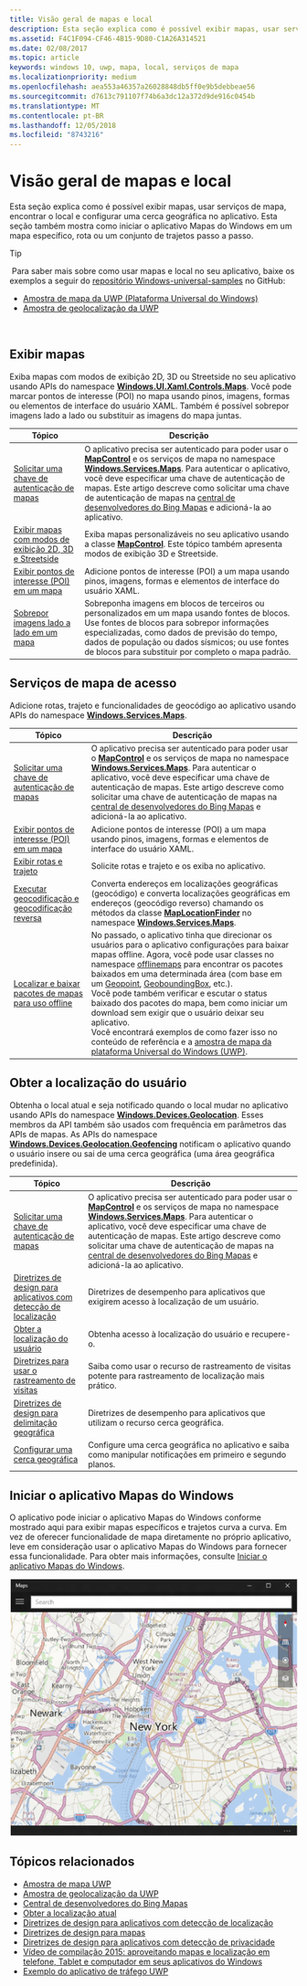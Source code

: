 ```yaml
---
title: Visão geral de mapas e local
description: Esta seção explica como é possível exibir mapas, usar serviços de mapa, encontrar o local e configurar uma cerca geográfica no aplicativo. Esta seção também mostra como iniciar o app Mapas do Windows em um mapa específico, rota ou um conjunto de trajetos passo a passo.
ms.assetid: F4C1F094-CF46-4B15-9D80-C1A26A314521
ms.date: 02/08/2017
ms.topic: article
keywords: windows 10, uwp, mapa, local, serviços de mapa
ms.localizationpriority: medium
ms.openlocfilehash: aea553a46357a26028848db5ff0e9b5debbeae56
ms.sourcegitcommit: d7613c791107f74b6a3dc12a372d9de916c0454b
ms.translationtype: MT
ms.contentlocale: pt-BR
ms.lasthandoff: 12/05/2018
ms.locfileid: "8743216"
---
```

# <a name="maps-and-location-overview"></a>Visão geral de mapas e local




Esta seção explica como é possível exibir mapas, usar serviços de mapa, encontrar o local e configurar uma cerca geográfica no aplicativo. Esta seção também mostra como iniciar o aplicativo Mapas do Windows em um mapa específico, rota ou um conjunto de trajetos passo a passo.

> [!TIP]
> Para saber mais sobre como usar mapas e local no seu aplicativo, baixe os exemplos a seguir do [repositório Windows-universal-samples](http://go.microsoft.com/fwlink/p/?LinkId=619979) no GitHub:
-   [Amostra de mapa da UWP (Plataforma Universal do Windows)](http://go.microsoft.com/fwlink/p/?LinkId=619977)
-   [Amostra de geolocalização da UWP](http://go.microsoft.com/fwlink/p/?linkid=533278)

 

## <a name="display-maps"></a>Exibir mapas


Exiba mapas com modos de exibição 2D, 3D ou Streetside no seu aplicativo usando APIs do namespace [**Windows.UI.Xaml.Controls.Maps**](https://msdn.microsoft.com/library/windows/apps/dn610751). Você pode marcar pontos de interesse (POI) no mapa usando pinos, imagens, formas ou elementos de interface do usuário XAML. Também é possível sobrepor imagens lado a lado ou substituir as imagens do mapa juntas.

| Tópico | Descrição |
|-------|-------------|
| [Solicitar uma chave de autenticação de mapas](authentication-key.md) | O aplicativo precisa ser autenticado para poder usar o [**MapControl**](https://msdn.microsoft.com/library/windows/apps/dn637004) e os serviços de mapa no namespace [**Windows.Services.Maps**](https://msdn.microsoft.com/library/windows/apps/dn636979). Para autenticar o aplicativo, você deve especificar uma chave de autenticação de mapas. Este artigo descreve como solicitar uma chave de autenticação de mapas na [central de desenvolvedores do Bing Mapas](https://www.bingmapsportal.com/) e adicioná-la ao aplicativo. |
| [Exibir mapas com modos de exibição 2D, 3D e Streetside](display-maps.md) | Exiba mapas personalizáveis no seu aplicativo usando a classe [**MapControl**](https://msdn.microsoft.com/library/windows/apps/dn637004). Este tópico também apresenta modos de exibição 3D e Streetside. |
| [Exibir pontos de interesse (POI) em um mapa](display-poi.md) | Adicione pontos de interesse (POI) a um mapa usando pinos, imagens, formas e elementos de interface do usuário XAML. |
| [Sobrepor imagens lado a lado em um mapa](overlay-tiled-images.md) | Sobreponha imagens em blocos de terceiros ou personalizados em um mapa usando fontes de blocos. Use fontes de blocos para sobrepor informações especializadas, como dados de previsão do tempo, dados de população ou dados sísmicos; ou use fontes de blocos para substituir por completo o mapa padrão. |



## <a name="access-map-services"></a>Serviços de mapa de acesso

Adicione rotas, trajeto e funcionalidades de geocódigo ao aplicativo usando APIs do namespace [**Windows.Services.Maps**](https://msdn.microsoft.com/library/windows/apps/dn636979).

| Tópico | Descrição |
|-----------------------------------------------------------|-----------------------------------------------------------------------------------------------------------------------------------------------------------------------------------------------------------------------------------------------------------------------------------------------------------------------------------------------|
| [Solicitar uma chave de autenticação de mapas](authentication-key.md) | O aplicativo precisa ser autenticado para poder usar o [**MapControl**](https://msdn.microsoft.com/library/windows/apps/dn637004) e os serviços de mapa no namespace [**Windows.Services.Maps**](https://msdn.microsoft.com/library/windows/apps/dn636979). Para autenticar o aplicativo, você deve especificar uma chave de autenticação de mapas. Este artigo descreve como solicitar uma chave de autenticação de mapas na [central de desenvolvedores do Bing Mapas](https://www.bingmapsportal.com/) e adicioná-la ao aplicativo. |
| [Exibir pontos de interesse (POI) em um mapa](display-poi.md) | Adicione pontos de interesse (POI) a um mapa usando pinos, imagens, formas e elementos de interface do usuário XAML. |
| [Exibir rotas e trajeto](routes-and-directions.md) | Solicite rotas e trajeto e os exiba no aplicativo. |
| [Executar geocodificação e geocodificação reversa](geocoding.md) | Converta endereços em localizações geográficas (geocódigo) e converta localizações geográficas em endereços (geocódigo reverso) chamando os métodos da classe [**MapLocationFinder**](https://msdn.microsoft.com/library/windows/apps/dn627550) no namespace [**Windows.Services.Maps**](https://msdn.microsoft.com/library/windows/apps/dn636979). |
| [Localizar e baixar pacotes de mapas para uso offline](https://docs.microsoft.com/uwp/api/windows.services.maps.offlinemaps)| No passado, o aplicativo tinha que direcionar os usuários para o aplicativo configurações para baixar mapas offline. Agora, você pode usar classes no namespace [offlinemaps](https://docs.microsoft.com/en-us/uwp/api/windows.services.maps.offlinemaps) para encontrar os pacotes baixados em uma determinada área (com base em um [Geopoint](https://docs.microsoft.com/uwp/api/Windows.Devices.Geolocation.Geopoint), [GeoboundingBox](https://docs.microsoft.com/en-us/uwp/api/windows.devices.geolocation.geoboundingbox), etc.). <br> Você pode também verificar e escutar o status baixado dos pacotes do mapa, bem como iniciar um download sem exigir que o usuário deixar seu aplicativo. <br> Você encontrará exemplos de como fazer isso no conteúdo de referência e a [amostra de mapa da plataforma Universal do Windows (UWP)](http://go.microsoft.com/fwlink/p/?LinkId=619977).

## <a name="get-the-users-location"></a>Obter a localização do usuário

Obtenha o local atual e seja notificado quando o local mudar no aplicativo usando APIs do namespace [**Windows.Devices.Geolocation**](https://msdn.microsoft.com/library/windows/apps/br225603). Esses membros da API também são usados com frequência em parâmetros das APIs de mapas. As APIs do namespace [**Windows.Devices.Geolocation.Geofencing**](https://msdn.microsoft.com/library/windows/apps/dn263744) notificam o aplicativo quando o usuário insere ou sai de uma cerca geográfica (uma área geográfica predefinida).

| Tópico | Descrição |
|-------------------------------------------------------------------|---------------------------------------------------------------------------------------------------------------------------------------------------------------------------------------------------------------------------------------------------------------------------------------------------------------------------------------------------------------------------------------------------------------------------------------------------------------------------------------|
| [Solicitar uma chave de autenticação de mapas](authentication-key.md) | O aplicativo precisa ser autenticado para poder usar o [**MapControl**](https://msdn.microsoft.com/library/windows/apps/dn637004) e os serviços de mapa no namespace [**Windows.Services.Maps**](https://msdn.microsoft.com/library/windows/apps/dn636979). Para autenticar o aplicativo, você deve especificar uma chave de autenticação de mapas. Este artigo descreve como solicitar uma chave de autenticação de mapas na [central de desenvolvedores do Bing Mapas](https://www.bingmapsportal.com/) e adicioná-la ao aplicativo. |
| [Diretrizes de design para aplicativos com detecção de localização](guidelines-and-checklist-for-detecting-location.md) | Diretrizes de desempenho para aplicativos que exigirem acesso à localização de um usuário. |
| [Obter a localização do usuário](get-location.md) | Obtenha acesso à localização do usuário e recupere-o. | 
| [Diretrizes para usar o rastreamento de visitas](guidelines-for-visits.md) | Saiba como usar o recurso de rastreamento de visitas potente para rastreamento de localização mais prático. |
| [Diretrizes de design para delimitação geográfica](guidelines-for-geofencing.md) | Diretrizes de desempenho para aplicativos que utilizam o recurso cerca geográfica. |
| [Configurar uma cerca geográfica](set-up-a-geofence.md) | Configure uma cerca geográfica no aplicativo e saiba como manipular notificações em primeiro e segundo planos. |

## <a name="launch-the-windows-maps-app"></a>Iniciar o aplicativo Mapas do Windows

O aplicativo pode iniciar o aplicativo Mapas do Windows conforme mostrado aqui para exibir mapas específicos e trajetos curva a curva. Em vez de oferecer funcionalidade de mapa diretamente no próprio aplicativo, leve em consideração usar o aplicativo Mapas do Windows para fornecer essa funcionalidade. Para obter mais informações, consulte [Iniciar o aplicativo Mapas do Windows](https://msdn.microsoft.com/library/windows/apps/mt228341).

![um exemplo do aplicativo Mapas do Windows.](images/mapnyc.png)

## <a name="related-topics"></a>Tópicos relacionados

* [Amostra de mapa UWP](http://go.microsoft.com/fwlink/p/?LinkId=619977)
* [Amostra de geolocalização da UWP](http://go.microsoft.com/fwlink/p/?linkid=533278)
* [Central de desenvolvedores do Bing Mapas](https://www.bingmapsportal.com/)
* [Obter a localização atual](get-location.md)
* [Diretrizes de design para aplicativos com detecção de localização](guidelines-and-checklist-for-detecting-location.md)
* [Diretrizes de design para mapas](controls-map.md)
* [Diretrizes de design para aplicativos com detecção de privacidade](https://msdn.microsoft.com/library/windows/apps/hh768223)
* [Vídeo de compilação 2015: aproveitando mapas e localização em telefone, Tablet e computador em seus aplicativos do Windows](https://channel9.msdn.com/Events/Build/2015/2-757)
* [Exemplo do aplicativo de tráfego UWP](http://go.microsoft.com/fwlink/p/?LinkId=619982)

